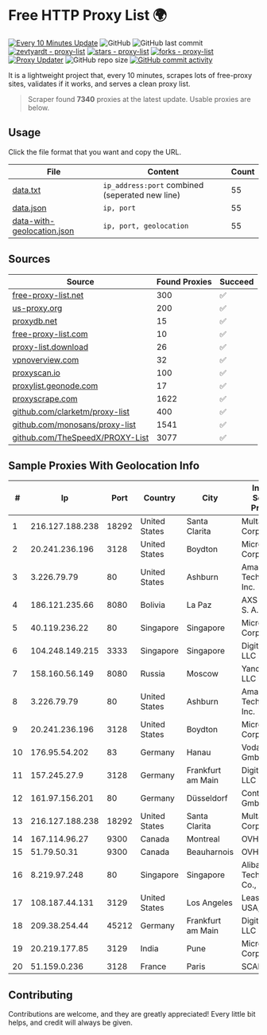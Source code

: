 
# Free HTTP Proxy List 🌍

[![Every 10 Minutes Update](https://github.com/mertguvencli/http-proxy-list/actions/workflows/main.yml/badge.svg?branch=main)](https://github.com/mertguvencli/http-proxy-list/actions/workflows/main.yml)
![GitHub](https://img.shields.io/github/license/mertguvencli/http-proxy-list)
![GitHub last commit](https://img.shields.io/github/last-commit/mertguvencli/http-proxy-list)
[![zevtyardt - proxy-list](https://img.shields.io/static/v1?label=zevtyardt&message=proxy-list&color=blue&logo=github)](https://github.com/zevtyardt/proxy-list "Go to GitHub repo")
[![stars - proxy-list](https://img.shields.io/github/stars/zevtyardt/proxy-list?style=social)](https://github.com/zevtyardt/proxy-list)
[![forks - proxy-list](https://img.shields.io/github/forks/zevtyardt/proxy-list?style=social)](https://github.com/zevtyardt/proxy-list)
[![Proxy Updater](https://github.com/zevtyardt/proxy-list/workflows/Proxy%20Updater/badge.svg)](https://github.com/zevtyardt/proxy-list/actions?query=workflow:"Proxy+Updater")
![GitHub repo size](https://img.shields.io/github/repo-size/zevtyardt/proxy-list)
[![GitHub commit activity](https://img.shields.io/github/commit-activity/m/zevtyardt/proxy-list?logo=commits)](https://github.com/zevtyardt/proxy-list/commits/main)

It is a lightweight project that, every 10 minutes, scrapes lots of free-proxy sites, validates if it works, and serves a clean proxy list.

> Scraper found **7340** proxies at the latest update. Usable proxies are below.

## Usage

Click the file format that you want and copy the URL.

|File|Content|Count|
|----|-------|-----|
|[data.txt](https://raw.githubusercontent.com/mertguvencli/http-proxy-list/main/proxy-list/data.txt)|`ip_address:port` combined (seperated new line)|55|
|[data.json](https://raw.githubusercontent.com/mertguvencli/http-proxy-list/main/proxy-list/data.json)|`ip, port`|55|
|[data-with-geolocation.json](https://raw.githubusercontent.com/mertguvencli/http-proxy-list/main/proxy-list/data-with-geolocation.json)|`ip, port, geolocation`|55|

## Sources

|Source|Found Proxies|Succeed|
|------|-------------|-------|
|[free-proxy-list.net](https://free-proxy-list.net)|300|✅|
|[us-proxy.org](https://www.us-proxy.org)|200|✅|
|[proxydb.net](http://proxydb.net)|15|✅|
|[free-proxy-list.com](https://free-proxy-list.com/?page=&port=&type%5B%5D=http&type%5B%5D=https&up_time=0&search=Search)|10|✅|
|[proxy-list.download](https://www.proxy-list.download/HTTP)|26|✅|
|[vpnoverview.com](https://vpnoverview.com/privacy/anonymous-browsing/free-proxy-servers)|32|✅|
|[proxyscan.io](https://www.proxyscan.io)|100|✅|
|[proxylist.geonode.com](https://proxylist.geonode.com/api/proxy-list?limit=300&page=1&sort_by=lastChecked&sort_type=desc&protocols=http,https)|17|✅|
|[proxyscrape.com](https://api.proxyscrape.com/v2/?request=displayproxies&protocol=http&timeout=10000&country=all&ssl=all&anonymity=all)|1622|✅|
|[github.com/clarketm/proxy-list](https://raw.githubusercontent.com/clarketm/proxy-list/master/proxy-list-raw.txt)|400|✅|
|[github.com/monosans/proxy-list](https://raw.githubusercontent.com/monosans/proxy-list/main/proxies/http.txt)|1541|✅|
|[github.com/TheSpeedX/PROXY-List](https://raw.githubusercontent.com/TheSpeedX/PROXY-List/master/http.txt)|3077|✅|


## Sample Proxies With Geolocation Info

|#|Ip|Port|Country|City|Internet Service Provider|
|-|--|----|-------|----|-------------------------|
|1|216.127.188.238|18292|United States|Santa Clarita|Multacom Corporation|
|2|20.241.236.196|3128|United States|Boydton|Microsoft Corporation|
|3|3.226.79.79|80|United States|Ashburn|Amazon Technologies Inc.|
|4|186.121.235.66|8080|Bolivia|La Paz|AXS Bolivia S. A.|
|5|40.119.236.22|80|Singapore|Singapore|Microsoft Corporation|
|6|104.248.149.215|3333|Singapore|Singapore|DigitalOcean, LLC|
|7|158.160.56.149|8080|Russia|Moscow|Yandex.Cloud LLC|
|8|3.226.79.79|80|United States|Ashburn|Amazon Technologies Inc.|
|9|20.241.236.196|3128|United States|Boydton|Microsoft Corporation|
|10|176.95.54.202|83|Germany|Hanau|Vodafone GmbH|
|11|157.245.27.9|3128|Germany|Frankfurt am Main|DigitalOcean, LLC|
|12|161.97.156.201|80|Germany|Düsseldorf|Contabo GmbH|
|13|216.127.188.238|18292|United States|Santa Clarita|Multacom Corporation|
|14|167.114.96.27|9300|Canada|Montreal|OVH SAS|
|15|51.79.50.31|9300|Canada|Beauharnois|OVH SAS|
|16|8.219.97.248|80|Singapore|Singapore|Alibaba (US) Technology Co., Ltd.|
|17|108.187.44.131|3129|United States|Los Angeles|Leaseweb USA, Inc.|
|18|209.38.254.44|45212|Germany|Frankfurt am Main|DigitalOcean, LLC|
|19|20.219.177.85|3129|India|Pune|Microsoft Corporation|
|20|51.159.0.236|3128|France|Paris|SCALEWAY|



## Contributing

Contributions are welcome, and they are greatly appreciated! Every
little bit helps, and credit will always be given.

